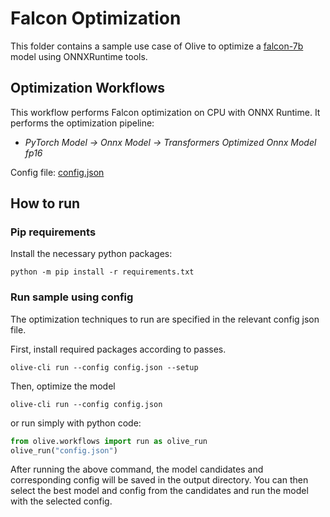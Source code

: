 # Falcon Optimization
This folder contains a sample use case of Olive to optimize a [falcon-7b](https://huggingface.co/tiiuae/falcon-7b) model using ONNXRuntime tools.

## Optimization Workflows
This workflow performs Falcon optimization on CPU with ONNX Runtime. It performs the optimization pipeline:
- *PyTorch Model -> Onnx Model -> Transformers Optimized Onnx Model fp16*

Config file: [config.json](config.json)

## How to run
### Pip requirements
Install the necessary python packages:
```
python -m pip install -r requirements.txt
```

### Run sample using config

The optimization techniques to run are specified in the relevant config json file.

First, install required packages according to passes.
```
olive-cli run --config config.json --setup
```

Then, optimize the model
```
olive-cli run --config config.json
```

or run simply with python code:
```python
from olive.workflows import run as olive_run
olive_run("config.json")
```

After running the above command, the model candidates and corresponding config will be saved in the output directory.
You can then select the best model and config from the candidates and run the model with the selected config.
